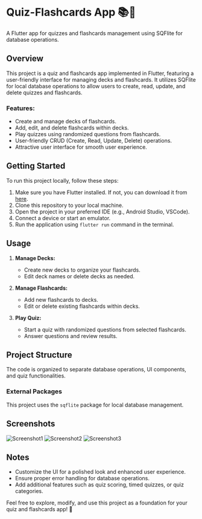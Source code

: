 # Quiz-Flashcards App 📚📝

A Flutter app for quizzes and flashcards management using SQFlite for database operations.

## Overview
This project is a quiz and flashcards app implemented in Flutter, featuring a user-friendly interface for managing decks and flashcards. It utilizes SQFlite for local database operations to allow users to create, read, update, and delete quizzes and flashcards.

### Features:
- Create and manage decks of flashcards.
- Add, edit, and delete flashcards within decks.
- Play quizzes using randomized questions from flashcards.
- User-friendly CRUD (Create, Read, Update, Delete) operations.
- Attractive user interface for smooth user experience.

## Getting Started
To run this project locally, follow these steps:

1. Make sure you have Flutter installed. If not, you can download it from [here](https://flutter.dev/docs/get-started/install).
2. Clone this repository to your local machine.
3. Open the project in your preferred IDE (e.g., Android Studio, VSCode).
4. Connect a device or start an emulator.
5. Run the application using `flutter run` command in the terminal.

## Usage
1. **Manage Decks:**
   - Create new decks to organize your flashcards.
   - Edit deck names or delete decks as needed.

2. **Manage Flashcards:**
   - Add new flashcards to decks.
   - Edit or delete existing flashcards within decks.

3. **Play Quiz:**
   - Start a quiz with randomized questions from selected flashcards.
   - Answer questions and review results.

## Project Structure
The code is organized to separate database operations, UI components, and quiz functionalities.

### External Packages
This project uses the `sqflite` package for local database management.

## Screenshots
![Screenshot1](https://github.com/tanmayypramanick/flashcards-Quiz/blob/main/Screenshots/ss1.png)
![Screenshot2](https://github.com/tanmayypramanick/flashcards-Quiz/blob/main/Screenshots/ss2.png)
![Screenshot3](https://github.com/tanmayypramanick/flashcards-Quiz/blob/main/Screenshots/ss3.png)

## Notes
- Customize the UI for a polished look and enhanced user experience.
- Ensure proper error handling for database operations.
- Add additional features such as quiz scoring, timed quizzes, or quiz categories.

Feel free to explore, modify, and use this project as a foundation for your quiz and flashcards app! 🚀
